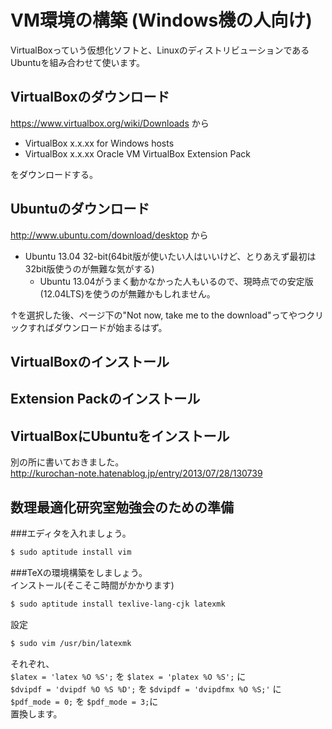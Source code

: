 # VM環境の構築 (Windows機の人向け)
VirtualBoxっていう仮想化ソフトと、LinuxのディストリビューションであるUbuntuを組み合わせて使います。

## VirtualBoxのダウンロード
https://www.virtualbox.org/wiki/Downloads から

* VirtualBox x.x.xx for Windows hosts
* VirtualBox x.x.xx Oracle VM VirtualBox Extension Pack

をダウンロードする。

## Ubuntuのダウンロード

http://www.ubuntu.com/download/desktop から

* Ubuntu 13.04 32-bit(64bit版が使いたい人はいいけど、とりあえず最初は32bit版使うのが無難な気がする)
    * Ubuntu 13.04がうまく動かなかった人もいるので、現時点での安定版(12.04LTS)を使うのが無難かもしれません。

↑を選択した後、ページ下の"Not now, take me to the download"ってやつクリックすればダウンロードが始まるはず。

## VirtualBoxのインストール

## Extension Packのインストール

## VirtualBoxにUbuntuをインストール
別の所に書いておきました。  
http://kurochan-note.hatenablog.jp/entry/2013/07/28/130739

## 数理最適化研究室勉強会のための準備
###エディタを入れましょう。

```sh
$ sudo aptitude install vim
```

###TeXの環境構築をしましょう。  
インストール(そこそこ時間がかかります)

```sh
$ sudo aptitude install texlive-lang-cjk latexmk
```

設定

```sh
$ sudo vim /usr/bin/latexmk
```

それぞれ、  
`$latex = 'latex %O %S';` を `$latex = 'platex %O %S';` に  
`$dvipdf = 'dvipdf %O %S %D';` を `$dvipdf = 'dvipdfmx %O %S;'` に  
`$pdf_mode = 0;` を `$pdf_mode = 3;`に  
置換します。
